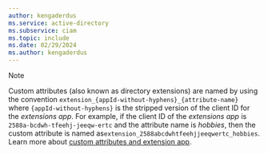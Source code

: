 ```yaml
---
author: kengaderdus
ms.service: active-directory
ms.subservice: ciam
ms.topic: include
ms.date: 02/29/2024
ms.author: kengaderdus
---
```


> [!NOTE]
> Custom attributes (also known as directory extensions) are named by using the convention `extension_{appId-without-hyphens}_{attribute-name}` where `{appId-without-hyphens}` is the stripped version of the client ID for the *extensions app*. For example, if the client ID of the *extensions app* is `2588a-bcdwh-tfeehj-jeeqw-ertc` and the attribute name is *hobbies*, then the custom attribute is named as`extension_2588abcdwhtfeehjjeeqwertc_hobbies`. Learn more about [custom attributes and extension app](../../../external-id/customers/how-to-define-custom-attributes.md#create-custom-user-attributes).